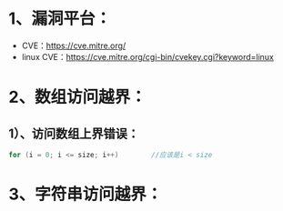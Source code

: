 # 1、漏洞平台：

- CVE：https://cve.mitre.org/
- linux CVE：https://cve.mitre.org/cgi-bin/cvekey.cgi?keyword=linux

# 2、数组访问越界：

## 1）、访问数组上界错误：

```c
for (i = 0; i <= size; i++)        //应该是i < size
```

# 3、字符串访问越界：

